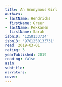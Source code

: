 ```yaml
---
title: An Anonymous Girl
authors:
- lastName: Hendricks
  firstName: Greer
- lastName: Pekkanen
  firstName: Sarah
isbn10: '1250133734'
isbn13: '9781250133731'
read: 2019-03-01
rating: 3
yearPublished: 2019
reading: false
asin:
subtitle:
narrators:
cover:
---
```

